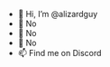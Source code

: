 - 👋 Hi, I’m @alizardguy
- 👀 No
- 🌱 No
- 💞️ No
- 📫 Find me on Discord

<!---
alizardguy/alizardguy is a ✨ special ✨ repository because its `README.md` (this file) appears on your GitHub profile.
You can click the Preview link to take a look at your changes.
--->

